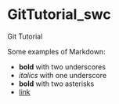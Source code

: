 # GitTutorial_swc
Git Tutorial

Some examples of Markdown:
- __bold__ with two underscores
- _italics_ with one underscore
- **bold** with two asterisks
- [link](https:://home.cern)
